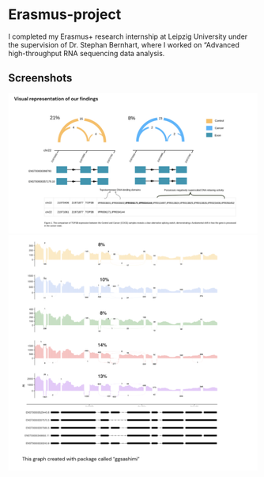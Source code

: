
# Erasmus-project
 I completed my Erasmus+ research internship at Leipzig University under the supervision of Dr. Stephan Bernhart, where I worked on “Advanced high-throughput RNA sequencing data analysis.

## Screenshots

![Screenshot 1](./screenshot1.png)
![Screenshot 2](./screenshot2.png)

